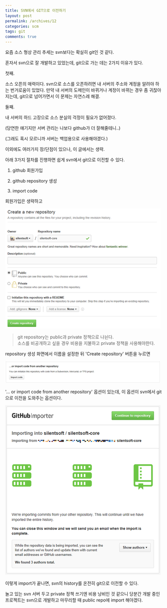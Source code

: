 ```yaml
---
title: SVN에서 GIT으로 이전하기
layout: post
permalink: /archives/12
categories: scm
tags: git
comments: true
---
```

요즘 소스 형상 관리 추세는 svn보다는 확실히 git인 것 같다.
  
혼자서 svn으로 잘 개발하고 있었는데, git으로 가는 데는 2가지 이유가 있다.

첫째.

소스 오픈의 매력이다. svn으로 소스를 오픈하려면 내 서버의 주소와 계정을 알려야 하는 번거로움이 있었다. 만약 내 서버의 도메인이 바뀌거나 계정이 바뀌는 경우 좀 귀찮아지는데, git으로 넘어가면서 이 문제는 자연스레 해결.

둘째.

내 서버의 하드 고장으로 소스 분실의 걱정이 필요가 없어졌다.

(당연한 얘기지만 서버 관리는 나보다 github가 더 잘해줄테니..)
  
(그래도 혹시 모르니까 서버는 백업용으로 사용해야겠다.)

이외에도 여러가지 장/단점이 있으나, 이 글에서는 생략.

아래 3가지 절차를 진행하면 쉽게 svn에서 git으로 이전할 수 있다.

1. github 회원가입
  
2. github repository 생성
  
3. import code

회원가입은 생략하고

![](../assets/archives/12/create-repository.png)
> git repository는 public과 private 정책으로 나뉜다.<br />소스를 비공개하고 싶을 경우 비용을 지불하고 private 정책을 사용해야한다.

repository 생성 화면에서 이름을 설정한 뒤 'Create repository' 버튼을 누르면

![](../assets/archives/12/import-code.png)

'... or import code from another repository' 옵션이 있는데, 이 옵션이 svn에서 git으로 이전을 도와주는 옵션이다.

![](../assets/archives/12/continue-to-repository.png)

이렇게 import가 끝나면, svn의 history를 온전히 git으로 이전할 수 있다.

놀고 있는 svn 서버 두고 private 정책 쓰기엔 비용 낭비인 것 같으니 당분간 개발 중인 프로젝트는 svn으로 개발하고 마무리할 때 public repo에 import 해야겠다.
